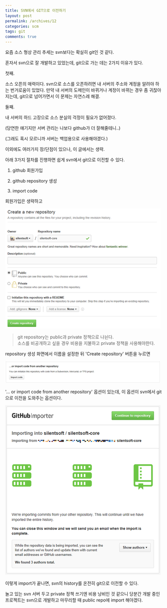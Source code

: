 ```yaml
---
title: SVN에서 GIT으로 이전하기
layout: post
permalink: /archives/12
categories: scm
tags: git
comments: true
---
```

요즘 소스 형상 관리 추세는 svn보다는 확실히 git인 것 같다.
  
혼자서 svn으로 잘 개발하고 있었는데, git으로 가는 데는 2가지 이유가 있다.

첫째.

소스 오픈의 매력이다. svn으로 소스를 오픈하려면 내 서버의 주소와 계정을 알려야 하는 번거로움이 있었다. 만약 내 서버의 도메인이 바뀌거나 계정이 바뀌는 경우 좀 귀찮아지는데, git으로 넘어가면서 이 문제는 자연스레 해결.

둘째.

내 서버의 하드 고장으로 소스 분실의 걱정이 필요가 없어졌다.

(당연한 얘기지만 서버 관리는 나보다 github가 더 잘해줄테니..)
  
(그래도 혹시 모르니까 서버는 백업용으로 사용해야겠다.)

이외에도 여러가지 장/단점이 있으나, 이 글에서는 생략.

아래 3가지 절차를 진행하면 쉽게 svn에서 git으로 이전할 수 있다.

1. github 회원가입
  
2. github repository 생성
  
3. import code

회원가입은 생략하고

![](../assets/archives/12/create-repository.png)
> git repository는 public과 private 정책으로 나뉜다.<br />소스를 비공개하고 싶을 경우 비용을 지불하고 private 정책을 사용해야한다.

repository 생성 화면에서 이름을 설정한 뒤 'Create repository' 버튼을 누르면

![](../assets/archives/12/import-code.png)

'... or import code from another repository' 옵션이 있는데, 이 옵션이 svn에서 git으로 이전을 도와주는 옵션이다.

![](../assets/archives/12/continue-to-repository.png)

이렇게 import가 끝나면, svn의 history를 온전히 git으로 이전할 수 있다.

놀고 있는 svn 서버 두고 private 정책 쓰기엔 비용 낭비인 것 같으니 당분간 개발 중인 프로젝트는 svn으로 개발하고 마무리할 때 public repo에 import 해야겠다.
